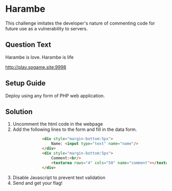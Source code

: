 # Harambe
This challenge imitates the developer's nature of commenting code for future use as a vulnerability to servers.

## Question Text
Harambe is love. Harambe is life

http://play.spgame.site:9998

## Setup Guide
Deploy using any form of PHP web application.

## Solution
1. Uncomment the html code in the webpage
2. Add the following lines to the form and fill in the data form.
```html
 				<div style="margin-bottom:5px">
					Name: <input type="text" name="name"/>
				</div>
				<div style="margin-bottom:5px">
					Comment:<br/>
					<textarea rows="4" cols="50" name="comment"></textarea>
				</div> 
```
3. Disable Javascript to prevent text validation
4. Send and get your flag!